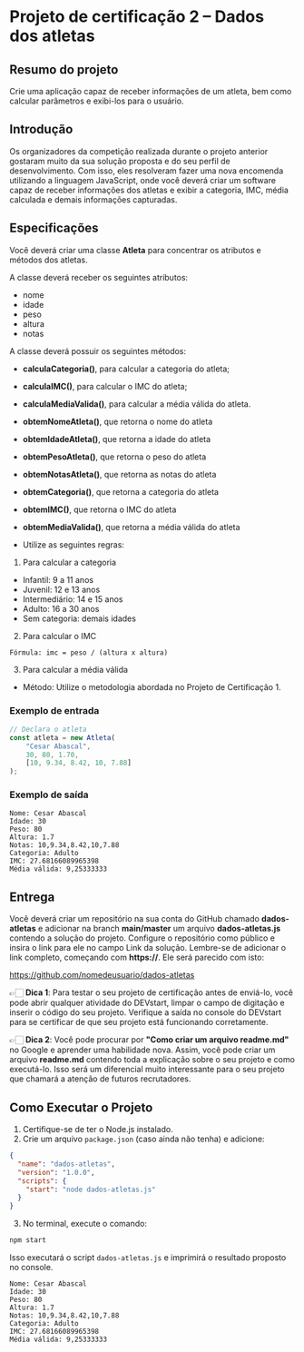 # Projeto de certificação 2 – Dados dos atletas

## Resumo do projeto

Crie uma aplicação capaz de receber informações de um atleta, bem como calcular parâmetros e exibi-los para o usuário.

## Introdução

Os organizadores da competição realizada durante o projeto anterior gostaram muito da sua solução proposta e do seu perfil de desenvolvimento. Com isso, eles resolveram fazer uma nova encomenda utilizando a linguagem JavaScript, onde você deverá criar um software capaz de receber informações dos atletas e exibir a categoria, IMC, média calculada e demais informações capturadas.

## Especificações

Você deverá criar uma classe **Atleta** para concentrar os atributos e métodos dos atletas.

A classe deverá receber os seguintes atributos:

* nome
* idade
* peso
* altura
* notas

A classe deverá possuir os seguintes métodos:

* **calculaCategoria()**, para calcular a categoria do atleta;
* **calculaIMC()**, para calcular o IMC do atleta;
* **calculaMediaValida()**, para calcular a média válida do atleta.
* **obtemNomeAtleta()**, que retorna o nome do atleta
* **obtemIdadeAtleta()**, que retorna a idade do atleta
* **obtemPesoAtleta()**, que retorna o peso do atleta
* **obtemNotasAtleta()**, que retorna as notas do atleta
* **obtemCategoria()**, que retorna a categoria do atleta
* **obtemIMC()**, que retorna o IMC do atleta
* **obtemMediaValida()**, que retorna a média válida do atleta

* Utilize as seguintes regras:

1. Para calcular a categoria

* Infantil: 9 a 11 anos
* Juvenil: 12 e 13 anos
* Intermediário: 14 e 15 anos
* Adulto: 16 a 30 anos
* Sem categoria: demais idades
2. Para calcular o IMC

```
Fórmula: imc = peso / (altura x altura)
```
3. Para calcular a média válida

* Método: Utilize o metodologia abordada no Projeto de Certificação 1.

### Exemplo de entrada

``` js
// Declara o atleta
const atleta = new Atleta(
    "Cesar Abascal",
    30, 80, 1.70, 
    [10, 9.34, 8.42, 10, 7.88]
);
```
### Exemplo de saída

```
Nome: Cesar Abascal
Idade: 30
Peso: 80
Altura: 1.7
Notas: 10,9.34,8.42,10,7.88
Categoria: Adulto
IMC: 27.68166089965398
Média válida: 9,25333333
```

## Entrega

Você deverá criar um repositório na sua conta do GitHub chamado **dados-atletas** e adicionar na branch **main/master** um arquivo **dados-atletas.js** contendo a solução do projeto. Configure o repositório como público e insira o link para ele no campo Link da solução. Lembre-se de adicionar o link completo, começando com **https://**. Ele será parecido com isto:

https://github.com/nomedeusuario/dados-atletas

👉🏻 **Dica 1**: Para testar o seu projeto de certificação antes de enviá-lo, você pode abrir qualquer atividade do DEVstart, limpar o campo de digitação e inserir o código do seu projeto. Verifique a saída no console do DEVstart para se certificar de que seu projeto está funcionando corretamente.

👉🏻 **Dica 2**: Você pode procurar por **"Como criar um arquivo readme.md"** no Google e aprender uma habilidade nova. Assim, você pode criar um arquivo **readme.md** contendo toda a explicação sobre o seu projeto e como executá-lo. Isso será um diferencial muito interessante para o seu projeto que chamará a atenção de futuros recrutadores.

## Como Executar o Projeto

1. Certifique-se de ter o Node.js instalado.
2. Crie um arquivo `package.json` (caso ainda não tenha) e adicione:

```json
{
  "name": "dados-atletas",
  "version": "1.0.0",
  "scripts": {
    "start": "node dados-atletas.js"
  }
}
```

3. No terminal, execute o comando:

```sh
npm start
```

Isso executará o script `dados-atletas.js` e imprimirá o resultado proposto no console.

```
Nome: Cesar Abascal
Idade: 30
Peso: 80
Altura: 1.7
Notas: 10,9.34,8.42,10,7.88
Categoria: Adulto
IMC: 27.68166089965398
Média válida: 9,25333333
```